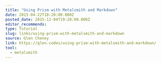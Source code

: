 ```yaml
---
title: "Using Prism with Metalsmith and Markdown"
date: 2015-04-22T18:20:00.000Z
posted_date: 2015-12-04T19:20:00.000Z
editor_recommends:
type: Tutorial
slug: links/using-prism-with-metalsmith-and-markdown
source: Glen Cheney
link: https://glen.codes/using-prism-with-metalsmith-and-markdown/
tool:
  - metalsmith
---
```





